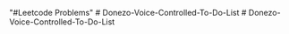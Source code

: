 "#Leetcode Problems"
#   D o n e z o - V o i c e - C o n t r o l l e d - T o - D o - L i s t  
 #   D o n e z o - V o i c e - C o n t r o l l e d - T o - D o - L i s t  
 